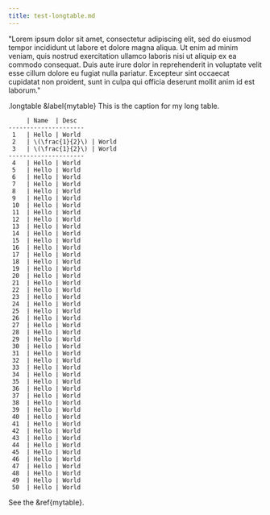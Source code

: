 ```yaml
---
title: test-longtable.md
---
```


"Lorem ipsum dolor sit amet, consectetur adipiscing elit, sed do eiusmod tempor
incididunt ut labore et dolore magna aliqua. Ut enim ad minim veniam, quis
nostrud exercitation ullamco laboris nisi ut aliquip ex ea commodo consequat.
Duis aute irure dolor in reprehenderit in voluptate velit esse cillum dolore eu
fugiat nulla pariatur. Excepteur sint occaecat cupidatat non proident, sunt in
culpa qui officia deserunt mollit anim id est laborum."

.longtable
&label{mytable}
This is the caption for my long table.

  ```tabular{head,visual,halign:f10 f33 f56,stretch:1,latex:0.9}
       | Name  | Desc
  ---------------------
   1   | Hello | World
   2   | \(\frac{1}{2}\) | World
   3   | \(\frac{1}{2}\) | World
  ---------------------
   4   | Hello | World
   5   | Hello | World
   6   | Hello | World
   7   | Hello | World
   8   | Hello | World
   9   | Hello | World
   10  | Hello | World
   11  | Hello | World
   12  | Hello | World
   13  | Hello | World
   14  | Hello | World
   15  | Hello | World
   16  | Hello | World
   17  | Hello | World
   18  | Hello | World
   19  | Hello | World
   20  | Hello | World
   21  | Hello | World
   22  | Hello | World
   23  | Hello | World
   24  | Hello | World
   25  | Hello | World
   26  | Hello | World
   27  | Hello | World
   28  | Hello | World
   29  | Hello | World
   30  | Hello | World
   31  | Hello | World
   32  | Hello | World
   33  | Hello | World
   34  | Hello | World
   35  | Hello | World
   36  | Hello | World
   37  | Hello | World
   38  | Hello | World
   39  | Hello | World
   40  | Hello | World
   41  | Hello | World
   42  | Hello | World
   43  | Hello | World
   44  | Hello | World
   45  | Hello | World
   46  | Hello | World
   47  | Hello | World
   48  | Hello | World
   49  | Hello | World
   50  | Hello | World
  ```

See the &ref{mytable}.


